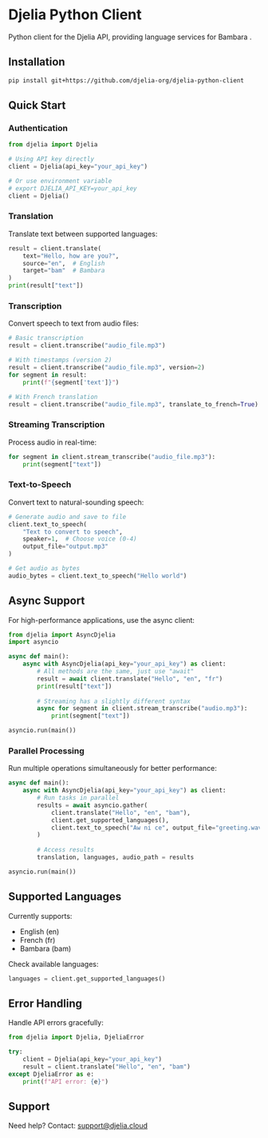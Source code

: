 # Djelia Python Client

Python client for the Djelia API, providing language services for Bambara .

## Installation

```bash
pip install git+https://github.com/djelia-org/djelia-python-client
```

## Quick Start

### Authentication

```python
from djelia import Djelia

# Using API key directly
client = Djelia(api_key="your_api_key")

# Or use environment variable
# export DJELIA_API_KEY=your_api_key
client = Djelia()
```

### Translation

Translate text between supported languages:

```python
result = client.translate(
    text="Hello, how are you?", 
    source="en",  # English
    target="bam"  # Bambara
)
print(result["text"])
```

### Transcription

Convert speech to text from audio files:

```python
# Basic transcription
result = client.transcribe("audio_file.mp3")

# With timestamps (version 2)
result = client.transcribe("audio_file.mp3", version=2)
for segment in result:
    print(f"{segment['text']}")

# With French translation
result = client.transcribe("audio_file.mp3", translate_to_french=True)
```

### Streaming Transcription

Process audio in real-time:

```python
for segment in client.stream_transcribe("audio_file.mp3"):
    print(segment["text"])
```

### Text-to-Speech

Convert text to natural-sounding speech:

```python
# Generate audio and save to file
client.text_to_speech(
    "Text to convert to speech",
    speaker=1,  # Choose voice (0-4)
    output_file="output.mp3"
)

# Get audio as bytes
audio_bytes = client.text_to_speech("Hello world")
```

## Async Support

For high-performance applications, use the async client:

```python
from djelia import AsyncDjelia
import asyncio

async def main():
    async with AsyncDjelia(api_key="your_api_key") as client:
        # All methods are the same, just use "await"
        result = await client.translate("Hello", "en", "fr")
        print(result["text"])
        
        # Streaming has a slightly different syntax
        async for segment in client.stream_transcribe("audio.mp3"):
            print(segment["text"])

asyncio.run(main())
```

### Parallel Processing

Run multiple operations simultaneously for better performance:

```python
async def main():
    async with AsyncDjelia(api_key="your_api_key") as client:
        # Run tasks in parallel
        results = await asyncio.gather(
            client.translate("Hello", "en", "bam"),
            client.get_supported_languages(),
            client.text_to_speech("Aw ni ce", output_file="greeting.wav")
        )
        
        # Access results
        translation, languages, audio_path = results

asyncio.run(main())
```

## Supported Languages

Currently supports:
- English (en)
- French (fr)
- Bambara (bam)

Check available languages:
```python
languages = client.get_supported_languages()
```

## Error Handling

Handle API errors gracefully:

```python
from djelia import Djelia, DjeliaError

try:
    client = Djelia(api_key="your_api_key")
    result = client.translate("Hello", "en", "bam")
except DjeliaError as e:
    print(f"API error: {e}")
```

## Support

Need help? Contact: support@djelia.cloud
